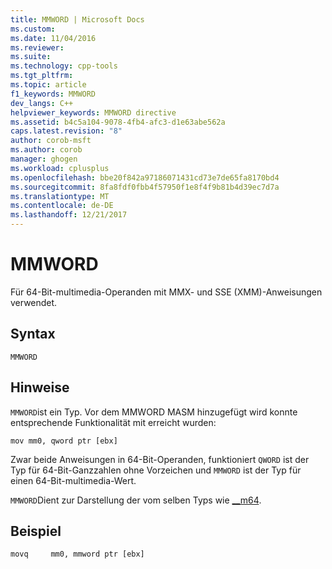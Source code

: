 ```yaml
---
title: MMWORD | Microsoft Docs
ms.custom: 
ms.date: 11/04/2016
ms.reviewer: 
ms.suite: 
ms.technology: cpp-tools
ms.tgt_pltfrm: 
ms.topic: article
f1_keywords: MMWORD
dev_langs: C++
helpviewer_keywords: MMWORD directive
ms.assetid: b4c5a104-9078-4fb4-afc3-d1e63abe562a
caps.latest.revision: "8"
author: corob-msft
ms.author: corob
manager: ghogen
ms.workload: cplusplus
ms.openlocfilehash: bbe20f842a97186071431cd73e7de65fa8170bd4
ms.sourcegitcommit: 8fa8fdf0fbb4f57950f1e8f4f9b81b4d39ec7d7a
ms.translationtype: MT
ms.contentlocale: de-DE
ms.lasthandoff: 12/21/2017
---
```

# <a name="mmword"></a>MMWORD
Für 64-Bit-multimedia-Operanden mit MMX- und SSE (XMM)-Anweisungen verwendet.  
  
## <a name="syntax"></a>Syntax  
  
```  
MMWORD  
```  
  
## <a name="remarks"></a>Hinweise  
 `MMWORD`ist ein Typ.  Vor dem MMWORD MASM hinzugefügt wird konnte entsprechende Funktionalität mit erreicht wurden:  
  
```  
mov mm0, qword ptr [ebx]  
```  
  
 Zwar beide Anweisungen in 64-Bit-Operanden, funktioniert `QWORD` ist der Typ für 64-Bit-Ganzzahlen ohne Vorzeichen und `MMWORD` ist der Typ für einen 64-Bit-multimedia-Wert.  
  
 `MMWORD`Dient zur Darstellung der vom selben Typs wie [__m64](../../cpp/m64.md).  
  
## <a name="example"></a>Beispiel  
  
```  
movq     mm0, mmword ptr [ebx]  
```
